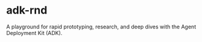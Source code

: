 # adk-rnd
A playground for rapid prototyping, research, and deep dives with the Agent Deployment Kit (ADK).
